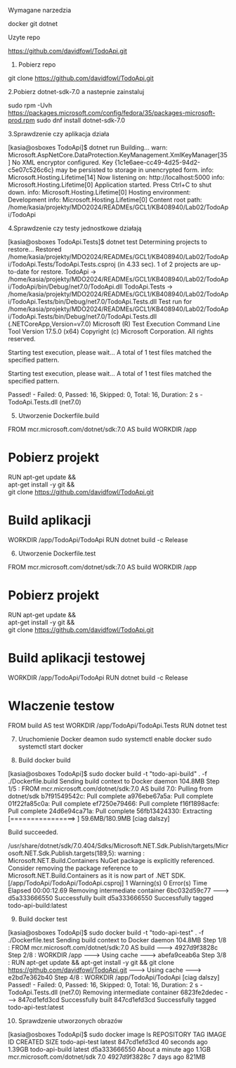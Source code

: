 Wymagane narzedzia

docker
git
dotnet 

Uzyte repo

https://github.com/davidfowl/TodoApi.git

1. Pobierz repo

git clone https://github.com/davidfowl/TodoApi.git

2.Pobierz dotnet-sdk-7.0 a nastepnie zainstaluj

sudo rpm -Uvh https://packages.microsoft.com/config/fedora/35/packages-microsoft-prod.rpm
sudo dnf install dotnet-sdk-7.0

3.Sprawdzenie czy aplikacja działa

[kasia@osboxes TodoApi]$ dotnet run
Building...
warn: Microsoft.AspNetCore.DataProtection.KeyManagement.XmlKeyManager[35]
      No XML encryptor configured. Key {1c1e6aee-cc49-4d25-94d2-c5e07c526c6c} may be persisted to storage in unencrypted form.
info: Microsoft.Hosting.Lifetime[14]
      Now listening on: http://localhost:5000
info: Microsoft.Hosting.Lifetime[0]
      Application started. Press Ctrl+C to shut down.
info: Microsoft.Hosting.Lifetime[0]
      Hosting environment: Development
info: Microsoft.Hosting.Lifetime[0]
      Content root path: /home/kasia/projekty/MDO2024/READMEs/GCL1/KB408940/Lab02/TodoApi/TodoApi

4.Sprawdzenie czy testy jednostkowe działają 

[kasia@osboxes TodoApi.Tests]$ dotnet test
  Determining projects to restore...
  Restored /home/kasia/projekty/MDO2024/READMEs/GCL1/KB408940/Lab02/TodoApi/TodoApi.Tests/TodoApi.Tests.csproj (in 4.33 sec).
  1 of 2 projects are up-to-date for restore.
  TodoApi -> /home/kasia/projekty/MDO2024/READMEs/GCL1/KB408940/Lab02/TodoApi/TodoApi/bin/Debug/net7.0/TodoApi.dll
  TodoApi.Tests -> /home/kasia/projekty/MDO2024/READMEs/GCL1/KB408940/Lab02/TodoApi/TodoApi.Tests/bin/Debug/net7.0/TodoApi.Tests.dll
Test run for /home/kasia/projekty/MDO2024/READMEs/GCL1/KB408940/Lab02/TodoApi/TodoApi.Tests/bin/Debug/net7.0/TodoApi.Tests.dll (.NETCoreApp,Version=v7.0)
Microsoft (R) Test Execution Command Line Tool Version 17.5.0 (x64)
Copyright (c) Microsoft Corporation.  All rights reserved.

Starting test execution, please wait...
A total of 1 test files matched the specified pattern.

Starting test execution, please wait...
A total of 1 test files matched the specified pattern.


Passed!  - Failed:     0, Passed:    16, Skipped:     0, Total:    16, Duration: 2 s - TodoApi.Tests.dll (net7.0)


5. Utworzenie Dockerfile.build

FROM mcr.microsoft.com/dotnet/sdk:7.0 AS build
WORKDIR /app

# Pobierz projekt
RUN apt-get update && \
    apt-get install -y git && \
    git clone https://github.com/davidfowl/TodoApi.git

# Build aplikacji
WORKDIR /app/TodoApi/TodoApi
RUN dotnet build -c Release

6. Utworzenie Dockerfile.test

FROM mcr.microsoft.com/dotnet/sdk:7.0 AS build
WORKDIR /app

# Pobierz projekt
RUN apt-get update && \
    apt-get install -y git && \
    git clone https://github.com/davidfowl/TodoApi.git

# Build aplikacji testowej
WORKDIR /app/TodoApi/TodoApi
RUN dotnet build -c Release

# Wlaczenie testow
FROM build AS test
WORKDIR /app/TodoApi/TodoApi.Tests
RUN dotnet test

7. Uruchomienie Docker deamon
sudo systemctl enable docker
sudo systemctl start docker

8. Build docker build

[kasia@osboxes TodoApi]$ sudo docker build -t "todo-api-build" . -f ./Dockerfile.build
Sending build context to Docker daemon  104.8MB
Step 1/5 : FROM mcr.microsoft.com/dotnet/sdk:7.0 AS build
7.0: Pulling from dotnet/sdk
b7f91549542c: Pull complete
a976ebe67a5a: Pull complete
01f22fa85c0a: Pull complete
ef7250e79466: Pull complete
f16f1898acfe: Pull complete
24d6e94ca71a: Pull complete
56fb13424330: Extracting [================>                                  ]   59.6MB/180.9MB
[ciag dalszy]

Build succeeded.

/usr/share/dotnet/sdk/7.0.404/Sdks/Microsoft.NET.Sdk.Publish/targets/Microsoft.NET.Sdk.Publish.targets(189,5): warning : Microsoft.NET.Build.Containers NuGet package is explicitly referenced. Consider removing the package reference to Microsoft.NET.Build.Containers as it is now part of .NET SDK. [/app/TodoApi/TodoApi/TodoApi.csproj]
    1 Warning(s)
    0 Error(s)
Time Elapsed 00:00:12.69
Removing intermediate container 6bc032d59c77
 ---> d5a333666550
Successfully built d5a333666550
Successfully tagged todo-api-build:latest

9. Build docker test

[kasia@osboxes TodoApi]$ sudo docker build -t "todo-api-test" . -f ./Dockerfile.test
Sending build context to Docker daemon  104.8MB
Step 1/8 : FROM mcr.microsoft.com/dotnet/sdk:7.0 AS build
 ---> 4927d9f3828c
Step 2/8 : WORKDIR /app
 ---> Using cache
 ---> abefa9ceab6a
Step 3/8 : RUN apt-get update &&     apt-get install -y git &&     git clone https://github.com/davidfowl/TodoApi.git
 ---> Using cache
 ---> e2bd7e362b40
Step 4/8 : WORKDIR /app/TodoApi/TodoApi
[ciag dalszy]
Passed!  - Failed:     0, Passed:    16, Skipped:     0, Total:    16, Duration: 2 s - TodoApi.Tests.dll (net7.0)
Removing intermediate container 6823fe2dedec
 ---> 847cd1efd3cd
Successfully built 847cd1efd3cd
Successfully tagged todo-api-test:latest

10. Sprawdzenie utworzonych obrazów

[kasia@osboxes TodoApi]$ sudo docker image ls
REPOSITORY                     TAG       IMAGE ID       CREATED              SIZE
todo-api-test                  latest    847cd1efd3cd   40 seconds ago       1.39GB
todo-api-build                 latest    d5a333666550   About a minute ago   1.1GB
mcr.microsoft.com/dotnet/sdk   7.0       4927d9f3828c   7 days ago           821MB
